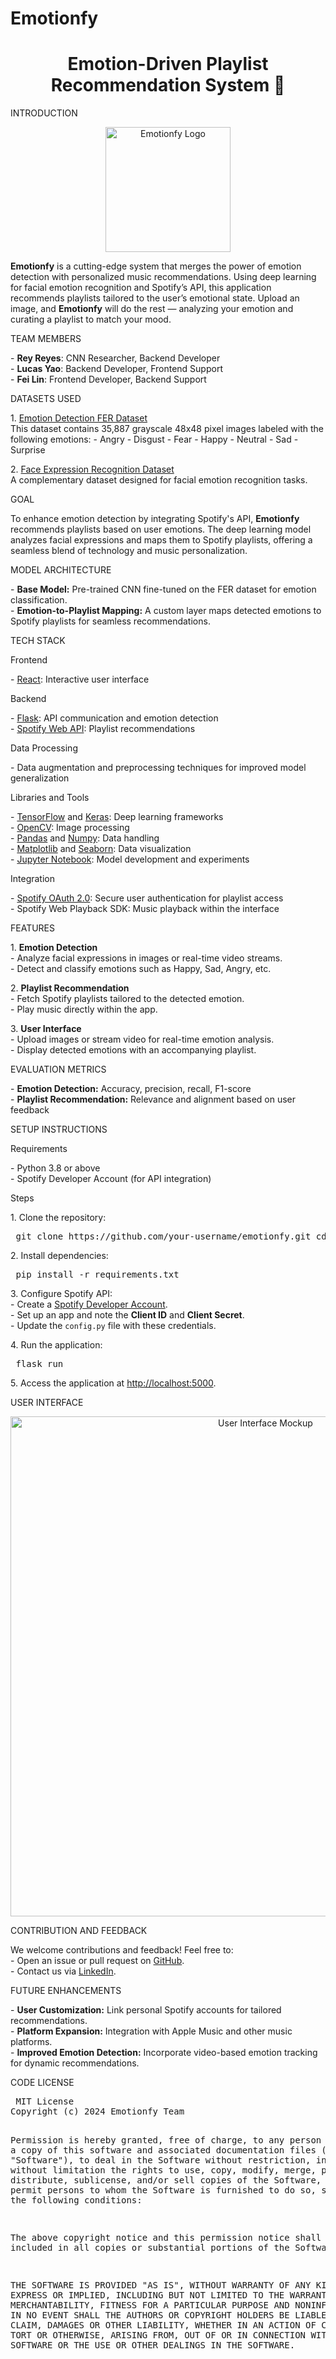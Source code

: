 # Emotionfy


<div> <h1 align="center">Emotion-Driven Playlist Recommendation System 🎵</h1> </div>
INTRODUCTION

<p align="center"> <img src="static/images/emotionfy_logo.png" alt="Emotionfy Logo" width="200"/> </p> <p> <strong>Emotionfy</strong> is a cutting-edge system that merges the power of emotion detection with personalized music recommendations. Using deep learning for facial emotion recognition and Spotify’s API, this application recommends playlists tailored to the user’s emotional state. Upload an image, and <strong>Emotionfy</strong> will do the rest — analyzing your emotion and curating a playlist to match your mood. </p>
TEAM MEMBERS

<p> - <strong>Rey Reyes</strong>: CNN Researcher, Backend Developer <br> - <strong>Lucas Yao</strong>: Backend Developer, Frontend Support <br> - <strong>Fei Lin</strong>: Frontend Developer, Backend Support </p>
DATASETS USED

<p> 1. <a href="https://www.kaggle.com/datasets/ananthu017/emotion-detection-fer">Emotion Detection FER Dataset</a> <br> This dataset contains 35,887 grayscale 48x48 pixel images labeled with the following emotions: - Angry - Disgust - Fear - Happy - Neutral - Sad - Surprise </p> <p> 2. <a href="https://www.kaggle.com/datasets/jonathanoheix/face-expression-recognition-dataset">Face Expression Recognition Dataset</a> <br> A complementary dataset designed for facial emotion recognition tasks. </p>
GOAL

<p> To enhance emotion detection by integrating Spotify's API, <strong>Emotionfy</strong> recommends playlists based on user emotions. The deep learning model analyzes facial expressions and maps them to Spotify playlists, offering a seamless blend of technology and music personalization. </p>
MODEL ARCHITECTURE

<p> - <strong>Base Model:</strong> Pre-trained CNN fine-tuned on the FER dataset for emotion classification. <br> - <strong>Emotion-to-Playlist Mapping:</strong> A custom layer maps detected emotions to Spotify playlists for seamless recommendations. </p>
TECH STACK

Frontend
<p> - <a href="https://react.dev/">React</a>: Interactive user interface </p>
Backend
<p> - <a href="https://flask.palletsprojects.com/">Flask</a>: API communication and emotion detection <br> - <a href="https://developer.spotify.com/documentation/web-api/">Spotify Web API</a>: Playlist recommendations </p>
Data Processing
<p> - Data augmentation and preprocessing techniques for improved model generalization </p>
Libraries and Tools
<p> - <a href="https://www.tensorflow.org/">TensorFlow</a> and <a href="https://keras.io/">Keras</a>: Deep learning frameworks <br> - <a href="https://opencv.org/">OpenCV</a>: Image processing <br> - <a href="https://pandas.pydata.org/">Pandas</a> and <a href="https://numpy.org/">Numpy</a>: Data handling <br> - <a href="https://matplotlib.org/">Matplotlib</a> and <a href="https://seaborn.pydata.org/">Seaborn</a>: Data visualization <br> - <a href="https://jupyter.org/">Jupyter Notebook</a>: Model development and experiments </p>
Integration
<p> - <a href="https://developer.spotify.com/documentation/general/guides/authorization-guide/">Spotify OAuth 2.0</a>: Secure user authentication for playlist access <br> - Spotify Web Playback SDK: Music playback within the interface </p>
FEATURES

<p> 1. <strong>Emotion Detection</strong> <br> - Analyze facial expressions in images or real-time video streams. <br> - Detect and classify emotions such as Happy, Sad, Angry, etc. </p> <p> 2. <strong>Playlist Recommendation</strong> <br> - Fetch Spotify playlists tailored to the detected emotion. <br> - Play music directly within the app. </p> <p> 3. <strong>User Interface</strong> <br> - Upload images or stream video for real-time emotion analysis. <br> - Display detected emotions with an accompanying playlist. </p>
EVALUATION METRICS

<p> - <strong>Emotion Detection:</strong> Accuracy, precision, recall, F1-score <br> - <strong>Playlist Recommendation:</strong> Relevance and alignment based on user feedback </p>

SETUP INSTRUCTIONS

Requirements
<p> - Python 3.8 or above <br> - Spotify Developer Account (for API integration) </p>
Steps
<p> 1. Clone the repository: <pre> git clone https://github.com/your-username/emotionfy.git cd emotionfy </pre> </p> <p> 2. Install dependencies: <pre> pip install -r requirements.txt </pre> </p> <p> 3. Configure Spotify API: <br> - Create a <a href="https://developer.spotify.com/">Spotify Developer Account</a>. <br> - Set up an app and note the <strong>Client ID</strong> and <strong>Client Secret</strong>. <br> - Update the <code>config.py</code> file with these credentials. </p> <p> 4. Run the application: <pre> flask run </pre> </p> <p> 5. Access the application at <a href="http://localhost:5000">http://localhost:5000</a>. </p>
USER INTERFACE

<p align="center"> <img src="static/images/UI_mockup.png" alt="User Interface Mockup" width="800"/> </p>
CONTRIBUTION AND FEEDBACK

<p> We welcome contributions and feedback! Feel free to: <br> - Open an issue or pull request on <a href="https://github.com/your-username/emotionfy">GitHub</a>. <br> - Contact us via <a href="https://linkedin.com/in/your-profile">LinkedIn</a>. </p>
FUTURE ENHANCEMENTS

<p> - <strong>User Customization:</strong> Link personal Spotify accounts for tailored recommendations. <br> - <strong>Platform Expansion:</strong> Integration with Apple Music and other music platforms. <br> - <strong>Improved Emotion Detection:</strong> Incorporate video-based emotion tracking for dynamic recommendations. </p>
CODE LICENSE

<p> <pre> MIT License
Copyright (c) 2024 Emotionfy Team

Permission is hereby granted, free of charge, to any person obtaining a copy of this software and associated documentation files (the "Software"), to deal in the Software without restriction, including without limitation the rights to use, copy, modify, merge, publish, distribute, sublicense, and/or sell copies of the Software, and to permit persons to whom the Software is furnished to do so, subject to the following conditions:

The above copyright notice and this permission notice shall be included in all copies or substantial portions of the Software.

THE SOFTWARE IS PROVIDED "AS IS", WITHOUT WARRANTY OF ANY KIND, EXPRESS OR IMPLIED, INCLUDING BUT NOT LIMITED TO THE WARRANTIES OF MERCHANTABILITY, FITNESS FOR A PARTICULAR PURPOSE AND NONINFRINGEMENT. IN NO EVENT SHALL THE AUTHORS OR COPYRIGHT HOLDERS BE LIABLE FOR ANY CLAIM, DAMAGES OR OTHER LIABILITY, WHETHER IN AN ACTION OF CONTRACT, TORT OR OTHERWISE, ARISING FROM, OUT OF OR IN CONNECTION WITH THE SOFTWARE OR THE USE OR OTHER DEALINGS IN THE SOFTWARE. </pre>

</p>
